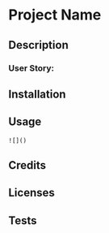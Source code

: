 # Project Name

## Description
### User Story:
 
## Installation

## Usage
 ```
![]()
 ```
## Credits

## Licenses

## Tests

